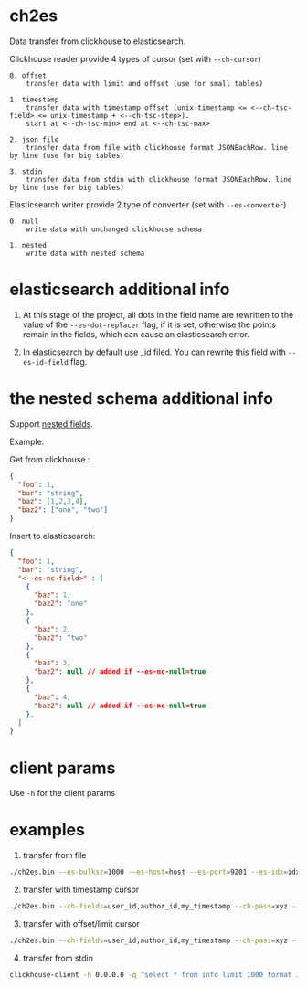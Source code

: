 # ch2es

Data transfer from clickhouse to elasticsearch.

Clickhouse reader provide 4 types of cursor (set with `--ch-cursor`)

    0. offset
        transfer data with limit and offset (use for small tables)
        
    1. timestamp
        transfer data with timestamp offset (unix-timestamp <= <--ch-tsc-field> <= unix-timestamp + <--ch-tsc-step>).
        start at <--ch-tsc-min> end at <--ch-tsc-max>
        
    2. json file
        transfer data from file with clickhouse format JSONEachRow. line by line (use for big tables)
        
    3. stdin
        transfer data from stdin with clickhouse format JSONEachRow. line by line (use for big tables)

Elasticsearch writer provide 2 type of converter (set with `--es-converter`)
    
    0. null
        write data with unchanged clickhouse schema
        
    1. nested
        write data with nested schema
        
# elasticsearch additional info
1. At this stage of the project, all dots in the field name are rewritten to the value of the `--es-dot-replacer` flag, 
if it is set, otherwise the points remain in the fields, which can cause an elasticsearch error.

2. In elasticsearch by default use _id filed. You can rewrite this field with `--es-id-field` flag.

# the nested schema additional info 

Support [nested fields](https://www.elastic.co/guide/en/elasticsearch/reference/current/nested.html). 

Example:

Get from clickhouse :
```json
{
  "foo": 1,
  "bar": "string",
  "baz": [1,2,3,4],
  "baz2": ["one", "two"]
}
```
Insert to elasticsearch:
```json
{
  "foo": 1,
  "bar": "string",
  "<--es-nc-field>" : [
    {
      "baz": 1,
      "baz2": "one"
    },
    {
      "baz": 2,
      "baz2": "two"
    },
    {
      "baz": 3,
      "baz2": null // added if --es-nc-null=true
    },
    {
      "baz": 4,
      "baz2": null // added if --es-nc-null=true
    },
  ]
}
``` 


# client params

Use `-h` for the client params

# examples 

1. transfer from file

```bash
./ch2es.bin --es-bulksz=1000 --es-host=host --es-port=9201 --es-idx=idx --tn=16 --ch-cursor=2 --ch-jfc-file=./q.json --es-dot-replacer=_
```

2. transfer with timestamp cursor

```bash
./ch2es.bin --ch-fields=user_id,author_id,my_timestamp --ch-pass=xyz --ch-db=my_db --ch-host=host --ch-table=my_table --ch-query-timeout=60 --ch-conn-timeout=10 --es-bulksz=5000 --es-host=host --es-idx=my_index --tn=4 --ch-cursor=1 --ch-tsc-step=10 --ch-tsc-min=1622505600 --ch-tsc-max=1624924800 --ch-tsc-field=my_timestamp --es-dot-replacer=_
```
 
3. transfer with offset/limit cursor

```bash
./ch2es.bin --ch-fields=user_id,author_id,my_timestamp --ch-pass=xyz --ch-db=my_db --ch-host=host --ch-table=my_table --ch-query-timeout=60 --ch-conn-timeout=10 --es-bulksz=5000 --es-host=host --es-idx=my_index --tn=4 --ch-cursor=1 --ch-ofc-limit=10 --ch-ofc-max-offset=2000000 --ch-ofc-offset=20 --ch-ofc-order=user_id --es-dot-replacer=_
```

4. transfer from stdin

```bash
clickhouse-client -h 0.0.0.0 -q "select * from info limit 1000 format JSONEachRow" | ./ch2es.bin --es-bulksz=1000 --es-host=host --es-port=9200 --es-idx=test_idx --tn=1 --ch-cursor=3
```
